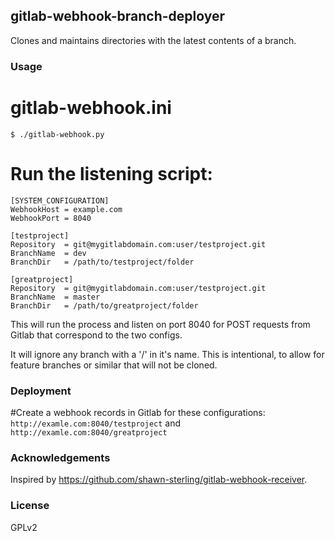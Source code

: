 ## gitlab-webhook-branch-deployer

Clones and maintains directories with the latest contents of a branch.

### Usage

# gitlab-webhook.ini

```$ ./gitlab-webhook.py```

# Run the listening script:

```
[SYSTEM_CONFIGURATION]
WebhookHost	= example.com
WebhookPort	= 8040

[testproject]
Repository	= git@mygitlabdomain.com:user/testproject.git
BranchName	= dev
BranchDir	= /path/to/testproject/folder

[greatproject]
Repository	= git@mygitlabdomain.com:user/testproject.git
BranchName	= master
BranchDir	= /path/to/greatproject/folder
```

This will run the process and listen on port 8040 for POST requests from Gitlab that correspond to the two configs.

It will ignore any branch with a '/' in it's name. This is intentional, to allow for feature branches or similar that will not be cloned.

### Deployment

#Create a webhook records in Gitlab for these configurations:
```http://examle.com:8040/testproject```
and
```http://examle.com:8040/greatproject```

### Acknowledgements

Inspired by https://github.com/shawn-sterling/gitlab-webhook-receiver.

### License

GPLv2
